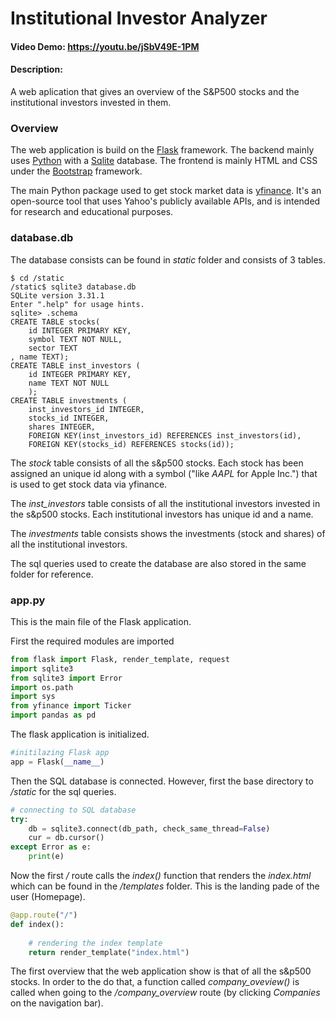 # Institutional Investor Analyzer

#### Video Demo:  https://youtu.be/jSbV49E-1PM
#### Description:
A web aplication that gives an overview of the S&P500 stocks and the institutional investors invested in them.

### Overview

The web application is build on the [Flask](https://flask.palletsprojects.com/en/2.2.x/) framework. The backend mainly uses [Python](https://www.python.org/) with a [Sqlite](https://www.sqlite.org/index.html) database. The frontend is mainly HTML and CSS under the [Bootstrap](https://getbootstrap.com/) framework.

The main Python package used to get stock market data is [yfinance](https://pypi.org/project/yfinance/). It's an open-source tool that uses Yahoo's publicly available APIs, and is intended for research and educational purposes.

### database.db

The database consists can be found in *static* folder and consists of 3 tables.

```console
$ cd /static
/static$ sqlite3 database.db
SQLite version 3.31.1
Enter ".help" for usage hints.
sqlite> .schema
CREATE TABLE stocks(
    id INTEGER PRIMARY KEY,
    symbol TEXT NOT NULL,
    sector TEXT
, name TEXT);
CREATE TABLE inst_investors (
    id INTEGER PRIMARY KEY,
    name TEXT NOT NULL
    );
CREATE TABLE investments (
    inst_investors_id INTEGER,
    stocks_id INTEGER,
    shares INTEGER,
    FOREIGN KEY(inst_investors_id) REFERENCES inst_investors(id),
    FOREIGN KEY(stocks_id) REFERENCES stocks(id));
```

The *stock* table consists of all the s&p500 stocks. Each stock has been assigned an unique id along with a symbol ("like *AAPL* for Apple Inc.") that is used to get stock data via yfinance.

The *inst_investors* table consists of all the institutional investors invested in the s&p500 stocks. Each institutional investors has unique id and a name.

The *investments* table consists shows the investments (stock and shares) of all the institutional investors.

The sql queries used to create the database are also stored in the same folder for reference.

### app.py

This is the main file of the Flask application. 

First the required modules are imported
```python
from flask import Flask, render_template, request
import sqlite3
from sqlite3 import Error
import os.path
import sys
from yfinance import Ticker
import pandas as pd
```
The flask application is initialized.
```python
#initilazing Flask app
app = Flask(__name__)
```
Then the SQL database is connected. However, first the base directory to */static* for the sql queries.
```python
# connecting to SQL database
try:
    db = sqlite3.connect(db_path, check_same_thread=False)
    cur = db.cursor()
except Error as e:
    print(e)
```

Now the first */* route calls the *index()* function that renders the *index.html* which can be found in the */templates* folder. This is the landing pade of the user (Homepage).

```python
@app.route("/")
def index():
        
    # rendering the index template
    return render_template("index.html")
```

The first overview that the web application show is that of all the s&p500 stocks. In order to the do that, a function called *company_oveview()* is called when going to the */company_overview* route (by clicking *Companies* on the navigation bar).

